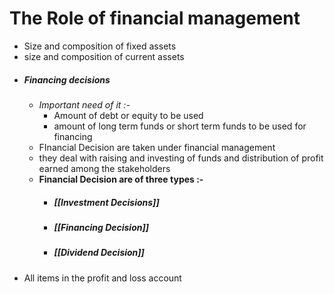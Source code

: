 # The Role of financial management
- Size and composition of fixed assets
- size and composition of current assets
- ##### Financing decisions 
	- *Important need of it :-*
		- Amount of debt or equity to be used
		- amount of long term funds or short term funds to be used for financing 
	- FInancial Decision are taken under financial management
	- they deal with raising and investing of funds and distribution of profit earned among the stakeholders
	- **Financial Decision are of three types :-**
		- ##### [[Investment Decisions]]
		- ##### [[Financing Decision]]
		- ##### [[Dividend Decision]]
- All items in the profit and loss account
